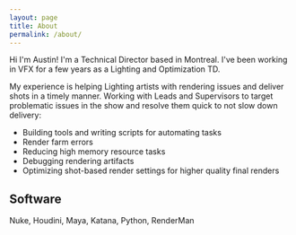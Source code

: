 ```yaml
---
layout: page
title: About
permalink: /about/
---
```

Hi I'm Austin! I'm a Technical Director based in Montreal. I've been working in VFX for a few years as a Lighting and Optimization TD.

My experience is helping Lighting artists with rendering issues and deliver shots in a timely manner. Working with Leads and Supervisors to target problematic issues in the show and resolve them quick to not slow down delivery:

- Building tools and writing scripts for automating tasks
- Render farm errors
- Reducing high memory resource tasks
- Debugging rendering artifacts
- Optimizing shot-based render settings for higher quality final renders


## Software
Nuke, Houdini, Maya, Katana,
Python, RenderMan
